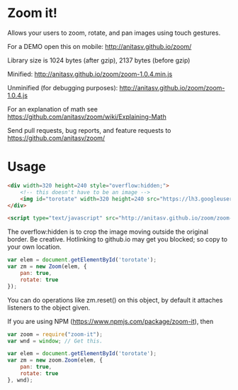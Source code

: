# Zoom it!
Allows your users to zoom, rotate, and pan images using touch gestures.

For a DEMO open this on mobile: http://anitasv.github.io/zoom/

Library size is 1024 bytes (after gzip), 2137 bytes (before gzip)

Minified: http://anitasv.github.io/zoom/zoom-1.0.4.min.js

Unminified (for debugging purposes): http://anitasv.github.io/zoom/zoom-1.0.4.js

For an explanation of math see https://github.com/anitasv/zoom/wiki/Explaining-Math

Send pull requests, bug reports, and feature requests to https://github.com/anitasv/zoom/

# Usage

```html
<div width=320 height=240 style="overflow:hidden;">
    <!-- this doesn't have to be an image -->
    <img id="torotate" width=320 height=240 src="https://lh3.googleusercontent.com/w33i78Rt0j4GHr7SA1luYtBAtmC1DmRHwobUcK1wCKivA_u4VczsDw0CweLmJpUwFRUs=w1920-h1200-no">
</div>

<script type="text/javascript" src="http://anitasv.github.io/zoom/zoom-1.0.4.min.js"> </script>
```

The overflow:hidden is to crop the image moving outside the original border. Be creative. Hotlinking to github.io may get you blocked; so copy to your own location.

```js
var elem = document.getElementById('torotate');
var zm = new Zoom(elem, {
    pan: true,
    rotate: true
});

```
You can do operations like zm.reset() on this object, by default it attaches listeners to the object given.

If you are using NPM (https://www.npmjs.com/package/zoom-it), then

```js
var zoom = require("zoom-it");
var wnd = window; // Get this.

var elem = document.getElementById('torotate');
var zm = new zoom.Zoom(elem, {
    pan: true,
    rotate: true
}, wnd);

```
